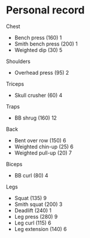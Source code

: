 # Personal record

Chest
- Bench press (160) 1
- Smith bench press (200) 1
- Weighted dip (30) 5

Shoulders
- Overhead press (95) 2

Triceps
- Skull crusher (60) 4

Traps
- BB shrug (160) 12

Back
- Bent over row (150) 6
- Weighted chin-up (25) 6
- Weighted pull-up (20) 7

Biceps
- BB curl (80) 4

Legs
- Squat (135) 9
- Smith squat (200) 3
- Deadlift (240) 1
- Leg press (280) 9
- Leg curl (115) 6
- Leg extension (140) 6